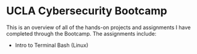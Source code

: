 # UCLA Cybersecurity Bootcamp
This is an overview of all of the hands-on projects and assignments I have completed through the Bootcamp. The assignments include:
- Intro to Terminal Bash (Linux)
